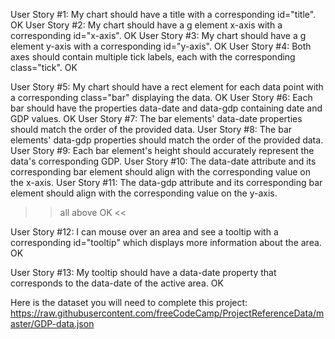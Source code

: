 User Story #1: My chart should have a title with a corresponding id="title". OK
User Story #2: My chart should have a g element x-axis with a corresponding id="x-axis". OK
User Story #3: My chart should have a g element y-axis with a corresponding id="y-axis". OK
User Story #4: Both axes should contain multiple tick labels, each with the corresponding class="tick". OK

User Story #5: My chart should have a rect element for each data point with a corresponding class="bar" displaying the data. OK
User Story #6: Each bar should have the properties data-date and data-gdp containing date and GDP values. OK
User Story #7: The bar elements' data-date properties should match the order of the provided data.
User Story #8: The bar elements' data-gdp properties should match the order of the provided data.
User Story #9: Each bar element's height should accurately represent the data's corresponding GDP.
User Story #10: The data-date attribute and its corresponding bar element should align with the corresponding value on the x-axis.
User Story #11: The data-gdp attribute and its corresponding bar element should align with the corresponding value on the y-axis.
>> all above OK <<

User Story #12: I can mouse over an area and see a tooltip with a corresponding id="tooltip" which displays more information about the area. OK

User Story #13: My tooltip should have a data-date property that corresponds to the data-date of the active area. OK

Here is the dataset you will need to complete this project: https://raw.githubusercontent.com/freeCodeCamp/ProjectReferenceData/master/GDP-data.json